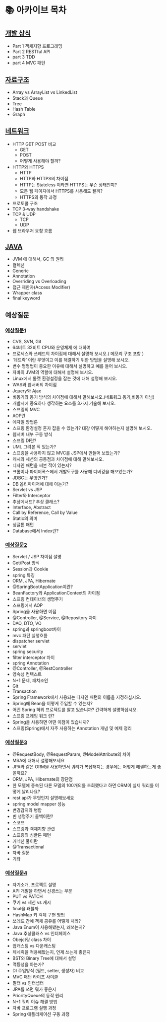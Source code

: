 # 📚 아카이브 목차

## [개발 상식](https://github.com/Kim-Gyuri/studying_programming_archive/blob/main/%EB%A9%B4%EC%A0%91/%EA%B0%9C%EB%B0%9C%20%EC%83%81%EC%8B%9D.md)
+ Part 1 객체지향 프로그래밍
+ Part 2 RESTful API
+ part 3 TDD
+ part 4 MVC 패턴

## [자료구조](https://github.com/Kim-Gyuri/studying_programming_archive/blob/main/%EB%A9%B4%EC%A0%91/%EC%9E%90%EB%A3%8C%EA%B5%AC%EC%A1%B0.md)
+ Array vs ArrayList vs LinkedList
+ Stack과 Queue
+ Tree
+ Hash Table
+ Graph


## [네트워크](https://github.com/Kim-Gyuri/studying_programming_archive/blob/main/%EB%A9%B4%EC%A0%91/part%20%EC%A0%95%EB%A6%AC/%EB%84%A4%ED%8A%B8%EC%9B%8C%ED%81%AC/%EB%84%A4%ED%8A%B8%EC%9B%8C%ED%81%AC.md)
+ HTTP GET POST 비교
  + GET
  + POST
  + 어떻게 사용해야 할까?
+  HTTP와 HTTPS
   + HTTP
   + HTTP와 HTTPS의 차이점
   + HTTP는 Stateless 이라면 HTTPS는 무슨 상태인지?
   + 모든 웹 페이지에서 HTTPS를 사용해도 될까?
   + HTTPS의 동작 과정
+  프로토콜 구조
+ TCP 3-way handshake
+ TCP & UDP
  + TCP
  + UDP
+  웹 브라우저 요청 흐름

## [JAVA](https://github.com/Kim-Gyuri/studying_programming_archive/blob/main/%EB%A9%B4%EC%A0%91/JAVA.md)
+ JVM 에 대해서, GC 의 원리
+ 컬렉션
+ Generic
+ Annotation
+ Overriding vs Overloading
+ 접근 제한자(Access Modifier)
+ Wrapper class
+ final keyword

## 예상질문
### [예상질문1](https://github.com/Kim-Gyuri/studying_programming_archive/blob/main/%EB%A9%B4%EC%A0%91/%EC%98%88%EC%83%81%EC%A7%88%EB%AC%B8.md)
+ CVS, SVN, Git
+ 64비트 32비트 CPU와 운영체제 에 대하여
+ 프로세스와 쓰레드의 차이점에 대해서 설명해 보시오.( 메모리 구조 포함 )
+ ‘데드락’ 이란 무엇이고 이를 해결하기 위한 방법을 설명해 보시오.
+ 변수 명명법이 중요한 이유에 대해서 설명하고 예를 들어 보시오.
+ 자바의 JVM의 역할에 대해서 설명해 보시오.
+ Linux에서 톰캣 환경설정을 잡는 것에 대해 설명해 보시오.
+  WAS와 웹서버의 차이점
+ Jquery와 Ajax
+ 비동기와 동기 방식의 차이점에 대해서 말해보시오.(네트워크 동기,비동기 아님)
+ 개발시에 중요하다 생각하는 요소를 3가지 기술해 보시오.
+ 스프링의 MVC
+ AOP란
+ 에자일 방법론
+ 스프링 환경설정 혼자 잡을 수 있는가? 대강 어떻게 해야하는지 설명해 보시오.
+ 웹서버 내부 구동 방식
+ 스프링 DI란?
+ UML 그려본 적 있는가?
+ 스프링을 사용하지 않고 MVC를 JSP에서 만들어 보았는가?
+ 캐시와 세션의 공통점과 차이점에 대해 말해보시오.
+ 디자인 패턴을 써본 적이 있는지?
+ 크롬이나 파이어폭스에서 개발도구를 사용해 디버깅을 해보았는가?
+ JDBC는 무엇인가?
+ DB 옵티마이저에 대해 아는가?
+ Servlet vs JSP
+ Filter와 Interceptor
+ 추상메서드? 추상 클래스?
+ Interface, Abstract
+ Call by Reference, Call by Value
+ Static의 의미
+ 싱글톤 패턴
+ Database에서 Index란?

### [예상질문2](https://github.com/Kim-Gyuri/studying_programming_archive/blob/main/%EB%A9%B4%EC%A0%91/%EC%98%88%EC%83%81%EC%A7%88%EB%AC%B82.md)
+ Servlet / JSP 차이점 설명
+ Get/Post 방식
+ Session과 Cookie
+ spring 특징
+ ORM, JPA, Hibernate
+ @SpringBootApplication이란?
+ BeanFactory와 ApplicationContext의 차이점
+ 스프링 컨테이너의 생명주기
+ 스프링에서 AOP
+ Spring을 사용하면 이점
+ @Controller, @Service, @Repository 차이
+ DAO, DTO, VO
+  spring과 springboot차이
+  mvc 패턴 실행흐름
+  dispatcher servlet
+  servlet
+ spring security
+ filter interceptor 차이
+ spring Annotation
+ @Controller, @RestController 
+ 영속성 컨텍스트
+ N+1 문제, 패치조인
+ Git
+ Transaction
+ Spring Framework에서 사용되는 디자인 패턴의 이름을 지정하십시오.
+ Spring에 Bean을 어떻게 주입할 수 있는지?
+ 어떤 Spring 하위 ​​프로젝트를 알고 있습니까? 간략하게 설명하십시오.
+ 스프링 프레임 워크 란?
+ Spring을 사용하면 어떤 이점이 있습니까?
+ 스프링(Spring)에서 자주 사용하는 Annotation 개념 및 예제 정리

### [예상질문3](https://github.com/Kim-Gyuri/studying_programming_archive/blob/main/%EB%A9%B4%EC%A0%91/%EC%98%88%EC%83%81%EC%A7%88%EB%AC%B83.md)
+ @RequestBody, @RequestParam, @ModelAttribute의 차이
+  MSA에 대해서 설명해보세요
+ JPA와 같은 ORM을 사용하면서 쿼리가 복잡해지는 경우에는 어떻게 해결하는게 좋을까요?
+ ORM, JPA, Hibernate의 장단점
+ 한 모델에 종속된 다른 모델의 100개의를 조회했다고 하면 ORM이 실제 쿼리를 어떻게 날리나요?
+ rest api가 무엇인지 설명해보세요
+ spring model mapper 성능
+ 변경감지와 병합
+ 빈 생명주기 콜백이란?
+ 스코프
+ 스프링과 객체지향 관련
+ 스프링의 싱글톤 패턴
+ 커넥션 풀이란
+ @Transactional
+ 자바 질문
+ 기타  

### [예상질문4](https://github.com/Kim-Gyuri/studying_programming_archive/blob/main/%EB%A9%B4%EC%A0%91/%EC%98%88%EC%83%81%EC%A7%88%EB%AC%B84.md)
+ 자기소개, 프로젝트 설명
+ API 개발을 하면서 신경쓰는 부분
+ PUT vs PATCH
+ 쿠키 vs 세션 vs 캐시
+ final을 왜쓸까
+ HashMap 키 객체 구현 방법
+ 쓰레드 간에 객체 공유를 어떻게 처리?
+  Java Enum이 사용해봤는지, 왜쓰는지?
+ Java 추상클래스 vs 인터페이스
+ Obejct랑 class 차이
+ 업캐스팅 vs 다운캐스팅
+ 제네릭을 적용해봤는지, 언제 쓰는게 좋은지
+ BST와 Binary Tree에 대해서 설명
+ 멱등성을 아는가?
+ DI 주입방식 (필드, setter, 생성자) 비교
+ MVC 패턴 라이프 사이클
+ 필터 vs 인터셉터
+ JPA를 쓰면 뭐가 좋은지
+ PriorityQueue의 동작 원리
+  N+1 쿼리 이슈 해결 방법
+ 자바 프로그램 실행 과정
+ Spring 애플리케이션 구동 과정
